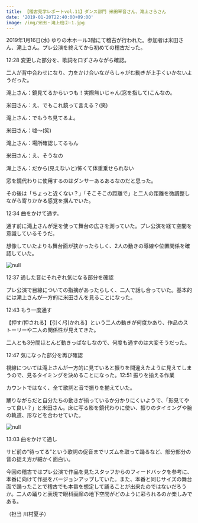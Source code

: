 ```yaml
---
title: 【稽古見学レポートvol.11】ダンス部門 米田琴音さん、滝上さらさん
date: '2019-01-20T22:40:00+09:00'
image: /img/米田・滝上班②-1.jpg
---
```

2019年1月16日(水) ゆりの木ホール3階にて稽古が行われた。参加者は米田さん、滝上さん。プレ公演を終えてから初めての稽古だった。

12:28 変更した部分を、歌詞を口ずさみながら確認。

二人が背中合わせになり、力をかけ合いながらしゃがむ動きが上手くいかないようだった。

滝上さん：鏡見てるからいつも！実際無いじゃん(窓を指して)こんなの。

米田さん：え、でもこれ鏡って言える？(笑)

滝上さん：でもうち見てるよ。

米田さん：嘘～(笑)

滝上さん：場所確認してるもん

米田さん：え、そうなの

滝上さん：だから(見えないと)怖くて体重乗せられない

窓を鏡代わりに使用するのはダンサーあるあるなのだと思った。

その後は「ちょっと近くない？」「そこそこの距離で」と二人の距離を微調整しながら寄りかかる感覚を掴んでいた。

12:34 曲をかけて通す。

通す前に滝上さんが足を使って舞台の広さを測っていた。プレ公演を経て空間を意識しているそうだ。

想像していたよりも舞台面が狭かったらしく、2人の動きの導線や位置関係を確認していた。

![null](/img/米田・滝上班②-1.jpg)

12:37 通した音にそれぞれ気になる部分を確認

プレ公演で目線についての指摘があったらしく、二人で話し合っていた。基本的には滝上さんが一方的に米田さんを見ることになった。

12:43 もう一度通す

【押す/押される】【引く/引かれる】という二人の動きが何度かあり、作品のストーリーや二人の関係性が見えてきた。

二人とも3分間ほとんど動きっぱなしなので、何度も通すのは大変そうだった。

12:47 気になった部分を再び確認

視線については滝上さんが一方的に見ていると振りを間違えたように見えてしまうので、見るタイミングを決めることになった。12:51 振りを揃える作業

カウントではなく、全て歌詞と音で振りを揃えていた。

踊りながらだと自分たちの動きが揃っているか分かりにくいようで、「影見てやって良い？」と米田さん。床に写る影を鏡代わりに使い、振りのタイミングや腕の軌道、形などを合わせていた。

![null](/img/米田・滝上班②-2.jpg)



13:03 曲をかけて通し

サビ前の“待ってる”という歌詞の促音までリズムを取って踊るなど、部分部分の音の捉え方が細かく面白い。

今回の稽古ではプレ公演で作品を見たスタッフからのフィードバックを参考に、本番に向けて作品をバージョンアップしていた。また、本番と同じサイズの舞台面で踊ったことで稽古でも本番を想定して踊ることが出来たのではないだろうか。二人の踊りと表現で眼科画廊の地下空間がどのように彩られるのか楽しみである。

（担当 川村夏子）

